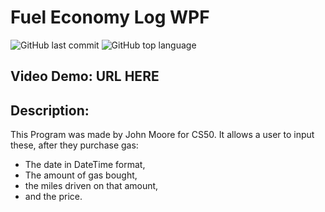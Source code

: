 # Fuel Economy Log WPF
![GitHub last commit](https://img.shields.io/github/last-commit/PinKushin/FuelEconomyLogWPF?color=%23000&logo=last-commit&style=plastic)
![GitHub top language](https://img.shields.io/github/languages/top/PinKushin/FuelEconomyLogWPF?style=plastic)
## Video Demo: URL HERE
## Description:
This Program was made by John Moore for CS50.
It allows a user to input these, after they purchase gas:
- The date in DateTime format,
- The amount of gas bought,
- the miles driven on that amount,
- and the price.
